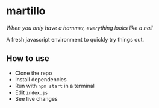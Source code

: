 # martillo
_When you only have a hammer, everything looks like a nail_

A fresh javascript environment to quickly try things out.

## How to use
- Clone the repo
- Install dependencies
- Run with `npm start` in a terminal
- Edit `index.js`
- See live changes

